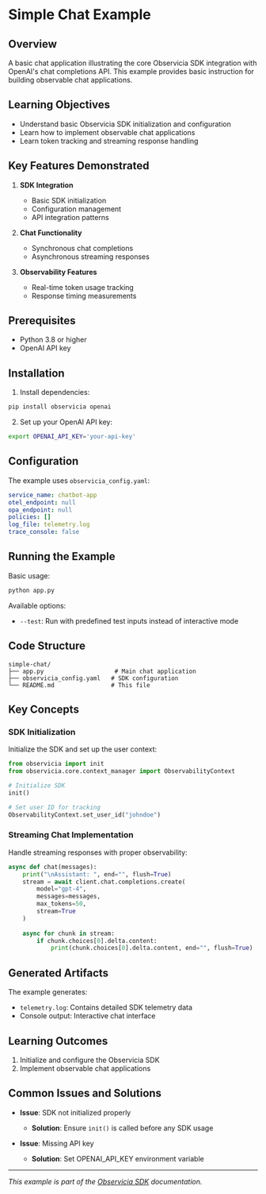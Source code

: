 # Simple Chat Example

## Overview
A basic chat application illustrating the core Observicia SDK integration with OpenAI's chat completions API. 
This example provides basic instruction for building observable chat applications.

## Learning Objectives
- Understand basic Observicia SDK initialization and configuration
- Learn how to implement observable chat applications
- Learn token tracking and streaming response handling

## Key Features Demonstrated
1. **SDK Integration**
   - Basic SDK initialization
   - Configuration management
   - API integration patterns

2. **Chat Functionality**
   - Synchronous chat completions
   - Asynchronous streaming responses

3. **Observability Features**
   - Real-time token usage tracking
   - Response timing measurements

## Prerequisites
- Python 3.8 or higher
- OpenAI API key

## Installation

1. Install dependencies:
```bash
pip install observicia openai
```

2. Set up your OpenAI API key:
```bash
export OPENAI_API_KEY='your-api-key'
```

## Configuration

The example uses `observicia_config.yaml`:
```yaml
service_name: chatbot-app
otel_endpoint: null
opa_endpoint: null
policies: []
log_file: telemetry.log
trace_console: false
```

## Running the Example

Basic usage:
```bash
python app.py
```

Available options:
- `--test`: Run with predefined test inputs instead of interactive mode

## Code Structure

```
simple-chat/
├── app.py                    # Main chat application
├── observicia_config.yaml   # SDK configuration
└── README.md                # This file
```

## Key Concepts

### SDK Initialization
Initialize the SDK and set up the user context:
```python
from observicia import init
from observicia.core.context_manager import ObservabilityContext

# Initialize SDK
init()

# Set user ID for tracking
ObservabilityContext.set_user_id("johndoe")
```

### Streaming Chat Implementation
Handle streaming responses with proper observability:
```python
async def chat(messages):
    print("\nAssistant: ", end="", flush=True)
    stream = await client.chat.completions.create(
        model="gpt-4",
        messages=messages,
        max_tokens=50,
        stream=True
    )
    
    async for chunk in stream:
        if chunk.choices[0].delta.content:
            print(chunk.choices[0].delta.content, end="", flush=True)
```

## Generated Artifacts
The example generates:
- `telemetry.log`: Contains detailed SDK telemetry data
- Console output: Interactive chat interface

## Learning Outcomes
1. Initialize and configure the Observicia SDK
2. Implement observable chat applications

## Common Issues and Solutions
- **Issue**: SDK not initialized properly
  - **Solution**: Ensure `init()` is called before any SDK usage

- **Issue**: Missing API key
  - **Solution**: Set OPENAI_API_KEY environment variable

---
*This example is part of the [Observicia SDK](https://github.com/observicia/observicia) documentation.*